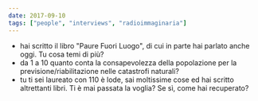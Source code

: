 ```yaml
---
date: 2017-09-10
tags: ["people", "interviews", "radioimmaginaria"]
---
```

- hai scritto il libro "Paure Fuori Luogo", di cui in parte hai parlato anche oggi. Tu cosa temi di più?
- da 1 a 10 quanto conta la consapevolezza della popolazione per la previsione/riabilitazione nelle catastrofi naturali?
- tu ti sei laureato con 110 è lode, sai moltissime cose ed hai scritto altrettanti libri. Ti è mai passata la voglia? Se sì, come hai recuperato?

